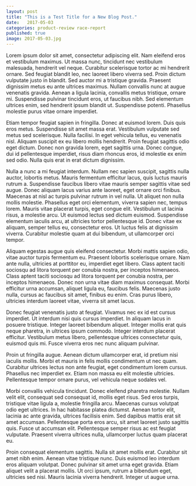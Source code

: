 ```yaml
---
layout: post
title: "This is a Test Title for a New Blog Post."
date:   2017-05-03
categories: product-review race-report
published: true
image: 2017-05-03.jpg
---
```

Lorem ipsum dolor sit amet, consectetur adipiscing elit. Nam eleifend eros et vestibulum maximus. Ut massa nunc, tincidunt nec vestibulum malesuada, hendrerit vel neque. Curabitur scelerisque tortor ac mi hendrerit ornare. Sed feugiat blandit leo, nec laoreet libero viverra sed. Proin dictum vulputate justo in blandit. Sed auctor mi a tristique gravida. Praesent dignissim metus eu ante ultrices maximus. Nullam convallis nunc at augue venenatis gravida. Aenean a ligula lacinia, convallis metus tristique, ornare mi. Suspendisse pulvinar tincidunt eros, ut faucibus nibh. Sed elementum ultrices enim, sed hendrerit ipsum blandit ut. Suspendisse potenti. Phasellus molestie purus vitae ornare imperdiet.

Etiam tempor feugiat sapien in fringilla. Donec at euismod lorem. Duis quis eros metus. Suspendisse sit amet massa erat. Vestibulum vulputate sed metus sed scelerisque. Nulla facilisi. In eget vehicula tellus, eu venenatis nisl. Aliquam suscipit ex eu libero mollis hendrerit. Proin feugiat sagittis odio eget dictum. Donec non gravida lorem, eget sagittis urna. Donec congue, dui id pellentesque imperdiet, risus diam rhoncus eros, id molestie ex enim sed odio. Nulla quis erat in erat dictum dignissim.

Nulla a nunc a mi feugiat interdum. Nullam nec sapien suscipit, sagittis nulla auctor, lobortis metus. Mauris fermentum efficitur lacus, quis luctus mauris rutrum a. Suspendisse faucibus libero vitae mauris semper sagittis vitae sed augue. Donec aliquam lacus varius ante laoreet, eget ornare orci finibus. Maecenas at nisl ac turpis pulvinar rutrum in vel nulla. Ut aliquet non nulla mollis molestie. Phasellus eget orci elementum, viverra sapien nec, tempus lorem. Mauris vitae placerat turpis, eget congue elit. Vestibulum ut lacinia risus, a molestie arcu. Ut euismod lectus sed dictum euismod. Suspendisse elementum iaculis arcu, at ultricies tortor pellentesque id. Donec vitae ex aliquam, semper tellus eu, consectetur eros. Ut luctus felis at dignissim viverra. Curabitur molestie quam at dui bibendum, ut ullamcorper orci tempor.

Aliquam egestas augue quis eleifend consectetur. Morbi mattis sapien odio, vitae auctor turpis fermentum eu. Praesent lobortis scelerisque ornare. Nam ante nulla, ultricies at porttitor eu, imperdiet eget libero. Class aptent taciti sociosqu ad litora torquent per conubia nostra, per inceptos himenaeos. Class aptent taciti sociosqu ad litora torquent per conubia nostra, per inceptos himenaeos. Donec non urna vitae diam maximus consequat. Morbi efficitur urna accumsan, aliquet ligula eu, faucibus felis. Maecenas justo nulla, cursus ac faucibus sit amet, finibus eu enim. Cras purus libero, ultricies interdum laoreet vitae, viverra sit amet lacus.

Donec feugiat venenatis justo at feugiat. Vivamus nec ex id est cursus imperdiet. Ut interdum nisi quis cursus imperdiet. In aliquam lacus in posuere tristique. Integer laoreet bibendum aliquet. Integer mollis erat quis neque pharetra, in ultrices ipsum commodo. Integer interdum placerat efficitur. Vestibulum metus libero, pellentesque ultrices consectetur quis, euismod quis mi. Fusce viverra eros nec nunc aliquam pulvinar.

Proin ut fringilla augue. Aenean dictum ullamcorper erat, id pretium nisi iaculis mollis. Morbi et mauris in felis mollis condimentum ut nec quam. Curabitur ultrices lectus non ante feugiat, eget condimentum lorem cursus. Phasellus nec imperdiet ex. Etiam non massa eu elit molestie ultricies. Pellentesque tempor ornare purus, vel vehicula neque sodales vel.

Morbi convallis vehicula tincidunt. Donec eleifend pharetra molestie. Nullam velit elit, consequat sed consequat id, mollis eget risus. Sed eros turpis, tristique vitae ligula a, molestie fringilla arcu. Maecenas cursus volutpat odio eget ultrices. In hac habitasse platea dictumst. Aenean tortor elit, lacinia ac ante gravida, ultrices facilisis enim. Sed dapibus mattis erat sit amet accumsan. Pellentesque porta eros arcu, sit amet laoreet justo sagittis quis. Fusce ut accumsan elit. Pellentesque semper risus ac est feugiat vulputate. Praesent viverra ultrices nulla, ullamcorper luctus quam placerat eu.

Proin consequat elementum sagittis. Nulla sit amet mollis erat. Curabitur sit amet nibh enim. Aenean vitae tristique nunc. Duis euismod leo interdum eros aliquam volutpat. Donec pulvinar sit amet urna eget gravida. Etiam aliquet velit a placerat mollis. Ut orci ipsum, rutrum a bibendum eget, ultricies sed nisi. Mauris lacinia viverra hendrerit. Integer ut augue urna.
